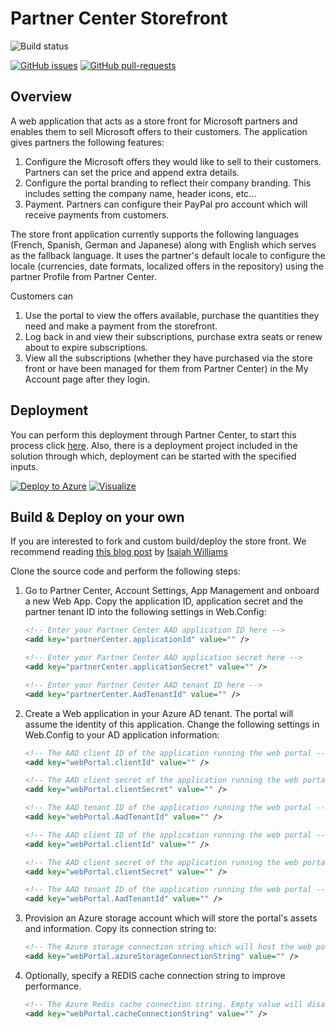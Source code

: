 # Partner Center Storefront

![Build status](https://dev.azure.com/ms/Partner-Center-Storefront/_apis/build/status/Partner-Center-Storefront)

[![GitHub issues](https://img.shields.io/github/issues/PartnerCenterSamples/Reseller-Web-Application.svg)](https://github.com/PartnerCenterSamples/Reseller-Web-Application/issues/) [![GitHub pull-requests](https://img.shields.io/github/issues-pr/PartnerCenterSamples/Reseller-Web-Application.svg)](https://gitHub.com/PartnerCenterSamples/Reseller-Web-Application/pull/)

## Overview

A web application that acts as a store front for Microsoft partners and enables them to sell Microsoft offers to their customers.
The application gives partners the following features:

1. Configure the Microsoft offers they would like to sell to their customers. Partners can set the price and append extra details.
2. Configure the portal branding to reflect their company branding. This includes setting the company name, header icons, etc...
3. Payment. Partners can configure their PayPal pro account which will receive payments from customers.

The store front application currently supports the following languages (French, Spanish, German and Japanese) along with English which serves as the fallback language. It uses the partner's default locale to configure the locale (currencies, date formats, localized offers in the repository) using the partner Profile from Partner Center.

Customers can

1. Use the portal to view the offers available, purchase the quantities they need and make a payment from the storefront.
2. Log back in and view their subscriptions, purchase extra seats or renew about to expire subscriptions.
3. View all the subscriptions (whether they have purchased via the store front or have been managed for them from Partner Center) in the My Account page after they login.

## Deployment

You can perform this deployment through Partner Center, to start this process click [here](https://partnercenter.microsoft.com/pcv/webstore/preparedeployment). Also, there is a deployment project included in the solution through which, deployment can be started with the specified inputs.

[![Deploy to Azure](http://azuredeploy.net/deploybutton.png)](https://azuredeploy.net/)
[![Visualize](http://armviz.io/visualizebutton.png)](http://armviz.io/#/?load=https%3A%2F%2Fraw.githubusercontent.com%2FMicrosoft%2FPartner-Center-Storefront%2Fmaster%2Fazuredeploy.json)

## Build & Deploy on your own

If you are interested to fork and custom build/deploy the store front. We recommend reading [this blog post](https://blogs.msdn.microsoft.com/iwilliams/2016/12/17/reseller-storefront/) by [Isaiah Williams](https://github.com/isaiahwilliams)

Clone the source code and perform the following steps:

1. Go to Partner Center, Account Settings, App Management and onboard a new Web App. Copy the application ID, application secret and the partner tenant ID into the following settings in Web.Config:

    ```xml
    <!-- Enter your Partner Center AAD application ID here -->
    <add key="partnerCenter.applicationId" value="" />

    <!-- Enter your Partner Center AAD application secret here -->
    <add key="partnerCenter.applicationSecret" value="" />

    <!-- Enter your Partner Center AAD tenant ID here -->
    <add key="partnerCenter.AadTenantId" value="" />
    ```

2. Create a Web application in your Azure AD tenant. The portal will assume the identity of this application. Change the following settings in Web.Config to your AD application information:

    ```xml
    <!-- The AAD client ID of the application running the web portal -->
    <add key="webPortal.clientId" value="" />

    <!-- The AAD client secret of the application running the web portal -->
    <add key="webPortal.clientSecret" value="" />

    <!-- The AAD tenant ID of the application running the web portal -->
    <add key="webPortal.AadTenantId" value="" />

    <!-- The AAD client ID of the application running the web portal -->
    <add key="webPortal.clientId" value="" />

    <!-- The AAD client secret of the application running the web portal -->
    <add key="webPortal.clientSecret" value="" />

    <!-- The AAD tenant ID of the application running the web portal -->
    <add key="webPortal.AadTenantId" value="" />
    ```

3. Provision an Azure storage account which will store the portal's assets and information. Copy its connection string to:

    ```xml
    <!-- The Azure storage connection string which will host the web portal's settings and customers repository. -->
    <add key="webPortal.azureStorageConnectionString" value="" />
    ```

4. Optionally, specify a REDIS cache connection string to improve performance.

    ```xml
    <!-- The Azure Redis cache connection string. Empty value will disable caching. -->
    <add key="webPortal.cacheConnectionString" value="" />
    ```